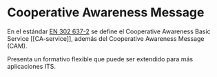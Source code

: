 # Cooperative Awareness Message

En el estándar [EN 302 637-2](https://www.etsi.org/deliver/etsi_en/302600_302699/30263702/01.03.01_30/en_30263702v010301v.pdf) se define el Cooperative Awareness Basic Service [[CA-service]], además del Cooperative Awareness Message (CAM).

Presenta un formativo flexible que puede ser extendido para más aplicaciones ITS.

